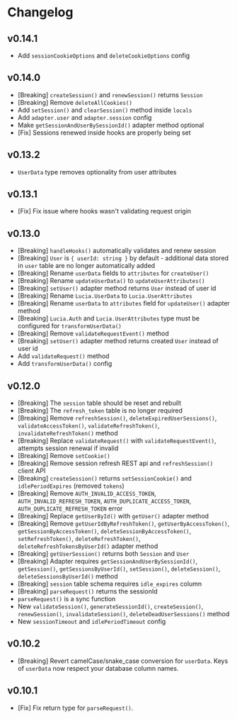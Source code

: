 # Changelog

## v0.14.1

-   Add `sessionCookieOptions` and `deleteCookieOptions` config

## v0.14.0

-   [Breaking] `createSession()` and `renewSession()` returns `Session`
-   [Breaking] Remove `deleteAllCookies()`
-   Add `setSession()` and `clearSession()` method inside `locals`
-   Add `adapter.user` and `adapter.session` config
-   Make `getSessionAndUserBySessionId()` adapter method optional
-   [Fix] Sessions renewed inside hooks are properly being set

## v0.13.2

-   `UserData` type removes optionality from user attributes

## v0.13.1

-   [Fix] Fix issue where hooks wasn't validating request origin

## v0.13.0

-   [Breaking] `handleHooks()` automatically validates and renew session
-   [Breaking] `User` is `{ userId: string }` by default - additional data stored in `user` table are no longer automatically added
-   [Breaking] Rename `userData` fields to `attributes` for `createUser()`
-   [Breaking] Rename `updateUserData()` to `updateUserAttributes()`
-   [Breaking] `setUser()` adapter method returns `User` instead of user id
-   [Breaking] Rename `Lucia.UserData` to `Lucia.UserAttributes`
-   [Breaking] Rename `userData` to `attributes` field for `updateUser()` adapter method
-   [Breaking] `Lucia.Auth` and `Lucia.UserAttributes` type must be configured for `transformUserData()`
-   [Breaking] Remove `validateRequestEvent()` method
-   [Breaking] `setUser()` adapter method returns created `User` instead of user id
-   Add `validateRequest()` method
-   Add `transformUserData()` config

## v0.12.0

-   [Breaking] The `session` table should be reset and rebuilt
-   [Breaking] The `refresh_token` table is no longer required
-   [Breaking] Remove `refreshSession()`, `deleteExpiredUserSessions()`, `validateAccessToken()`, `validateRefreshToken()`, `invalidateRefreshToken()` method
-   [Breaking] Replace `validateRequest()` with `validateRequestEvent()`, attempts session renewal if invalid
-   [Breaking] Remove `setCookie()`
-   [Breaking] Remove session refresh REST api and `refreshSession()` client API
-   [Breaking] `createSession()` returns `setSessionCookie()` and `idlePeriodExpires` (removed `tokens`)
-   [Breaking] Remove `AUTH_INVALID_ACCESS_TOKEN`, `AUTH_INVALID_REFRESH_TOKEN`, `AUTH_DUPLICATE_ACCESS_TOKEN`, `AUTH_DUPLICATE_REFRESH_TOKEN` error
-   [Breaking] Replace `getUserById()` with `getUser()` adapter method
-   [Breaking] Remove `getUserIdByRefreshToken()`, `getUserByAccessToken()`, `getSessionByAccessToken()`, `deleteSessionByAccessToken()`, `setRefreshToken()`, `deleteRefreshToken()`, `deleteRefreshTokensByUserId()` adapter method
-   [Breaking] `getUserSession()` returns both `Session` and `User`
-   [Breaking] Adapter requires `getSessionAndUserBySessionId()`, `getSession()`, `getSessionsByUserId()`, `setSession()`, `deleteSession()`, `deleteSessionsByUserId()` method
-   [Breaking] `session` table schema requires `idle_expires` column
-   [Breaking] `parseRequest()` returns the sessionId
-   `parseRequest()` is a sync function
-   New `validateSession()`, `generateSessionId()`, `createSession()`, `renewSession()`, `invalidateSession()`, `deleteDeadUserSessions()` method
-   New `sessionTimeout` and `idlePeriodTimeout` config

## v0.10.2

-   [Breaking] Revert camelCase/snake_case conversion for `userData`. Keys of `userData` now respect your database column names.

## v0.10.1

-   [Fix] Fix return type for `parseRequest()`.
